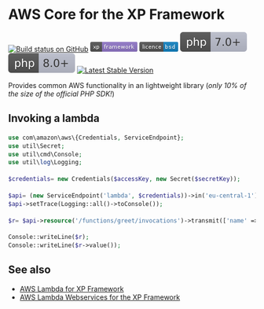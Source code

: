 AWS Core for the XP Framework
========================================================================

[![Build status on GitHub](https://github.com/xp-forge/aws/workflows/Tests/badge.svg)](https://github.com/xp-forge/aws/actions)
[![XP Framework Module](https://raw.githubusercontent.com/xp-framework/web/master/static/xp-framework-badge.png)](https://github.com/xp-framework/core)
[![BSD Licence](https://raw.githubusercontent.com/xp-framework/web/master/static/licence-bsd.png)](https://github.com/xp-framework/core/blob/master/LICENCE.md)
[![Requires PHP 7.0+](https://raw.githubusercontent.com/xp-framework/web/master/static/php-7_0plus.svg)](http://php.net/)
[![Supports PHP 8.0+](https://raw.githubusercontent.com/xp-framework/web/master/static/php-8_0plus.svg)](http://php.net/)
[![Latest Stable Version](https://poser.pugx.org/xp-forge/aws/version.png)](https://packagist.org/packages/xp-forge/aws)

Provides common AWS functionality in an lightweight library (*only 10% of the size of the official PHP SDK!*)

Invoking a lambda
-----------------

```php
use com\amazon\aws\{Credentials, ServiceEndpoint};
use util\Secret;
use util\cmd\Console;
use util\log\Logging;

$credentials= new Credentials($accessKey, new Secret($secretKey));

$api= (new ServiceEndpoint('lambda', $credentials))->in('eu-central-1')->version('2015-03-31');
$api->setTrace(Logging::all()->toConsole());

$r= $api->resource('/functions/greet/invocations')->transmit(['name' => getenv('USER')]);

Console::writeLine($r);
Console::writeLine($r->value());
```

See also
--------
* [AWS Lambda for XP Framework](https://github.com/xp-forge/lambda)
* [AWS Lambda Webservices for the XP Framework](https://github.com/xp-forge/lambda-ws)

